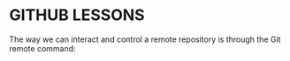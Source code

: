 # GITHUB LESSONS
The way we can interact and control a remote repository is through the Git remote command:
